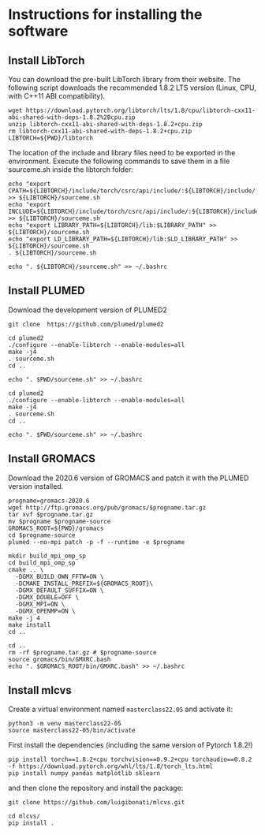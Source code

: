 # Instructions for installing the software

## Install LibTorch

You can download the pre-built LibTorch library from their website. The following script downloads the recommended 1.8.2 LTS version (Linux, CPU, with C++11 ABI compatibility).

```
wget https://download.pytorch.org/libtorch/lts/1.8/cpu/libtorch-cxx11-abi-shared-with-deps-1.8.2%2Bcpu.zip 
unzip libtorch-cxx11-abi-shared-with-deps-1.8.2+cpu.zip 
rm libtorch-cxx11-abi-shared-with-deps-1.8.2+cpu.zip
LIBTORCH=${PWD}/libtorch
```

The location of the include and library files need to be exported in the environment. Execute the following commands to save them in a file sourceme.sh inside the libtorch folder:

```
echo "export CPATH=${LIBTORCH}/include/torch/csrc/api/include/:${LIBTORCH}/include/:${LIBTORCH}/include/torch:$CPATH" >> ${LIBTORCH}/sourceme.sh
echo "export INCLUDE=${LIBTORCH}/include/torch/csrc/api/include/:${LIBTORCH}/include/:${LIBTORCH}/include/torch:$INCLUDE" >> ${LIBTORCH}/sourceme.sh
echo "export LIBRARY_PATH=${LIBTORCH}/lib:$LIBRARY_PATH" >> ${LIBTORCH}/sourceme.sh
echo "export LD_LIBRARY_PATH=${LIBTORCH}/lib:$LD_LIBRARY_PATH" >> ${LIBTORCH}/sourceme.sh
. ${LIBTORCH}/sourceme.sh

echo ". ${LIBTORCH}/sourceme.sh" >> ~/.bashrc
```

## Install PLUMED

Download the development version of PLUMED2

```
git clone  https://github.com/plumed/plumed2

cd plumed2
./configure --enable-libtorch --enable-modules=all
make -j4
. sourceme.sh
cd .. 

echo ". $PWD/sourceme.sh" >> ~/.bashrc

cd plumed2
./configure --enable-libtorch --enable-modules=all
make -j4
. sourceme.sh
cd .. 

echo ". $PWD/sourceme.sh" >> ~/.bashrc
```

## Install GROMACS

Download the 2020.6 version of GROMACS and patch it with the PLUMED version installed.

```
progname=gromacs-2020.6
wget http://ftp.gromacs.org/pub/gromacs/$progname.tar.gz
tar xvf $progname.tar.gz
mv $progname $progname-source
GROMACS_ROOT=${PWD}/gromacs
cd $progname-source
plumed --no-mpi patch -p -f --runtime -e $progname

mkdir build_mpi_omp_sp
cd build_mpi_omp_sp
cmake .. \
  -DGMX_BUILD_OWN_FFTW=ON \
  -DCMAKE_INSTALL_PREFIX=${GROMACS_ROOT}\
  -DGMX_DEFAULT_SUFFIX=ON \
  -DGMX_DOUBLE=OFF \
  -DGMX_MPI=ON \
  -DGMX_OPENMP=ON \
make -j 4 
make install
cd ..

cd ..
rm -rf $progname.tar.gz # $progname-source
source gromacs/bin/GMXRC.bash
echo ". $GROMACS_ROOT/bin/GMXRC.bash" >> ~/.bashrc
```

## Install mlcvs

Create a virtual environment named `masterclass22.05` and activate it:

```
python3 -m venv masterclass22-05
source masterclass22-05/bin/activate
```

First install the dependencies (including the same version of Pytorch 1.8.2!)

```
pip install torch==1.8.2+cpu torchvision==0.9.2+cpu torchaudio==0.8.2 -f https://download.pytorch.org/whl/lts/1.8/torch_lts.html
pip install numpy pandas matplotlib sklearn
```
and then clone the repository and install the package:

```
git clone https://github.com/luigibonati/mlcvs.git

cd mlcvs/
pip install . 
```
